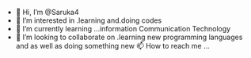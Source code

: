 - 👋 Hi, I’m @Saruka4
- 👀 I’m interested in .learning and.doing codes 
- 🌱 I’m currently learning ...information Communication Technology 
- 💞️ I’m looking to collaborate on .learning new programming languages and as well as doing something new 📫 How to reach me ...

<!---
Saruka4/Saruka4 is a ✨ special ✨ repository because its `README.md` (this file) appears on your GitHub profile.
You can click the Preview link to take a look at your changes.
--->

